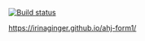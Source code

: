 [![Build status](https://ci.appveyor.com/api/projects/status/w76j9knbjye64f85?svg=true)](https://ci.appveyor.com/project/IrinaGinger/ahj-form1)

https://irinaginger.github.io/ahj-form1/
